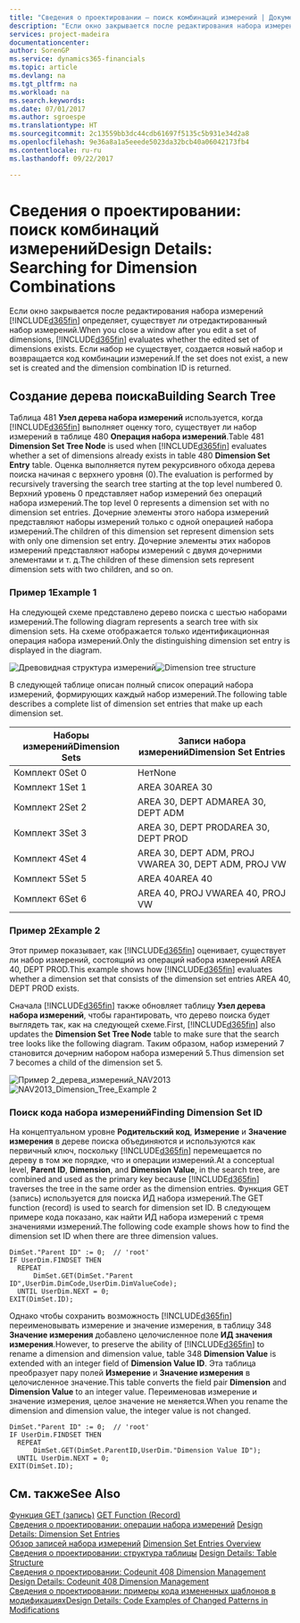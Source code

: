 ```yaml
---
title: "Сведения о проектировании — поиск комбинаций измерений | Документы Майкрософт"
description: "Если окно закрывается после редактирования набора измерений [!INCLUDE[d365fin](includes/d365fin_md.md)] определяет, существует ли отредактированный набор измерений. Если набор не существует, создается новый набор и возвращается код комбинации измерений."
services: project-madeira
documentationcenter: 
author: SorenGP
ms.service: dynamics365-financials
ms.topic: article
ms.devlang: na
ms.tgt_pltfrm: na
ms.workload: na
ms.search.keywords: 
ms.date: 07/01/2017
ms.author: sgroespe
ms.translationtype: HT
ms.sourcegitcommit: 2c13559bb3dc44cdb61697f5135c5b931e34d2a8
ms.openlocfilehash: 9e36a8a1a5eeede5023da32bcb40a06042173fb4
ms.contentlocale: ru-ru
ms.lasthandoff: 09/22/2017

---
```

# <a name="design-details-searching-for-dimension-combinations"></a><span data-ttu-id="d4f84-104">Сведения о проектировании: поиск комбинаций измерений</span><span class="sxs-lookup"><span data-stu-id="d4f84-104">Design Details: Searching for Dimension Combinations</span></span>
<span data-ttu-id="d4f84-105">Если окно закрывается после редактирования набора измерений [!INCLUDE[d365fin](includes/d365fin_md.md)] определяет, существует ли отредактированный набор измерений.</span><span class="sxs-lookup"><span data-stu-id="d4f84-105">When you close a window after you edit a set of dimensions, [!INCLUDE[d365fin](includes/d365fin_md.md)] evaluates whether the edited set of dimensions exists.</span></span> <span data-ttu-id="d4f84-106">Если набор не существует, создается новый набор и возвращается код комбинации измерений.</span><span class="sxs-lookup"><span data-stu-id="d4f84-106">If the set does not exist, a new set is created and the dimension combination ID is returned.</span></span>  

## <a name="building-search-tree"></a><span data-ttu-id="d4f84-107">Создание дерева поиска</span><span class="sxs-lookup"><span data-stu-id="d4f84-107">Building Search Tree</span></span>  
 <span data-ttu-id="d4f84-108">Таблица 481 **Узел дерева набора измерений** используется, когда [!INCLUDE[d365fin](includes/d365fin_md.md)] выполняет оценку того, существует ли набор измерений в таблице 480 **Операция набора измерений**.</span><span class="sxs-lookup"><span data-stu-id="d4f84-108">Table 481 **Dimension Set Tree Node** is used when [!INCLUDE[d365fin](includes/d365fin_md.md)] evaluates whether a set of dimensions already exists in table 480 **Dimension Set Entry** table.</span></span> <span data-ttu-id="d4f84-109">Оценка выполняется путем рекурсивного обхода дерева поиска начиная с верхнего уровня (0).</span><span class="sxs-lookup"><span data-stu-id="d4f84-109">The evaluation is performed by recursively traversing the search tree starting at the top level numbered 0.</span></span> <span data-ttu-id="d4f84-110">Верхний уровень 0 представляет набор измерений без операций набора измерений.</span><span class="sxs-lookup"><span data-stu-id="d4f84-110">The top level 0 represents a dimension set with no dimension set entries.</span></span> <span data-ttu-id="d4f84-111">Дочерние элементы этого набора измерений представляют наборы измерений только с одной операцией набора измерений.</span><span class="sxs-lookup"><span data-stu-id="d4f84-111">The children of this dimension set represent dimension sets with only one dimension set entry.</span></span> <span data-ttu-id="d4f84-112">Дочерние элементы этих наборов измерений представляют наборы измерений с двумя дочерними элементами и т. д.</span><span class="sxs-lookup"><span data-stu-id="d4f84-112">The children of these dimension sets represent dimension sets with two children, and so on.</span></span>  

### <a name="example-1"></a><span data-ttu-id="d4f84-113">Пример 1</span><span class="sxs-lookup"><span data-stu-id="d4f84-113">Example 1</span></span>  
 <span data-ttu-id="d4f84-114">На следующей схеме представлено дерево поиска с шестью наборами измерений.</span><span class="sxs-lookup"><span data-stu-id="d4f84-114">The following diagram represents a search tree with six dimension sets.</span></span> <span data-ttu-id="d4f84-115">На схеме отображается только идентификационная операция набора измерений.</span><span class="sxs-lookup"><span data-stu-id="d4f84-115">Only the distinguishing dimension set entry is displayed in the diagram.</span></span>  

 <span data-ttu-id="d4f84-116">![Древовидная структура измерений](media/nav2013_dimension_tree.png "NAV2013_Dimension_Tree")</span><span class="sxs-lookup"><span data-stu-id="d4f84-116">![Dimension tree structure](media/nav2013_dimension_tree.png "NAV2013_Dimension_Tree")</span></span>  

 <span data-ttu-id="d4f84-117">В следующей таблице описан полный список операций набора измерений, формирующих каждый набор измерений.</span><span class="sxs-lookup"><span data-stu-id="d4f84-117">The following table describes a complete list of dimension set entries that make up each dimension set.</span></span>  

|<span data-ttu-id="d4f84-118">Наборы измерений</span><span class="sxs-lookup"><span data-stu-id="d4f84-118">Dimension Sets</span></span>|<span data-ttu-id="d4f84-119">Записи набора измерений</span><span class="sxs-lookup"><span data-stu-id="d4f84-119">Dimension Set Entries</span></span>|  
|--------------------|---------------------------|  
|<span data-ttu-id="d4f84-120">Комплект 0</span><span class="sxs-lookup"><span data-stu-id="d4f84-120">Set 0</span></span>|<span data-ttu-id="d4f84-121">Нет</span><span class="sxs-lookup"><span data-stu-id="d4f84-121">None</span></span>|  
|<span data-ttu-id="d4f84-122">Комплект 1</span><span class="sxs-lookup"><span data-stu-id="d4f84-122">Set 1</span></span>|<span data-ttu-id="d4f84-123">AREA 30</span><span class="sxs-lookup"><span data-stu-id="d4f84-123">AREA 30</span></span>|  
|<span data-ttu-id="d4f84-124">Комплект 2</span><span class="sxs-lookup"><span data-stu-id="d4f84-124">Set 2</span></span>|<span data-ttu-id="d4f84-125">AREA 30, DEPT ADM</span><span class="sxs-lookup"><span data-stu-id="d4f84-125">AREA 30, DEPT ADM</span></span>|  
|<span data-ttu-id="d4f84-126">Комплект 3</span><span class="sxs-lookup"><span data-stu-id="d4f84-126">Set 3</span></span>|<span data-ttu-id="d4f84-127">AREA 30, DEPT PROD</span><span class="sxs-lookup"><span data-stu-id="d4f84-127">AREA 30, DEPT PROD</span></span>|  
|<span data-ttu-id="d4f84-128">Комплект 4</span><span class="sxs-lookup"><span data-stu-id="d4f84-128">Set 4</span></span>|<span data-ttu-id="d4f84-129">AREA 30, DEPT ADM, PROJ VW</span><span class="sxs-lookup"><span data-stu-id="d4f84-129">AREA 30, DEPT ADM, PROJ VW</span></span>|  
|<span data-ttu-id="d4f84-130">Комплект 5</span><span class="sxs-lookup"><span data-stu-id="d4f84-130">Set 5</span></span>|<span data-ttu-id="d4f84-131">AREA 40</span><span class="sxs-lookup"><span data-stu-id="d4f84-131">AREA 40</span></span>|  
|<span data-ttu-id="d4f84-132">Комплект 6</span><span class="sxs-lookup"><span data-stu-id="d4f84-132">Set 6</span></span>|<span data-ttu-id="d4f84-133">AREA 40, PROJ VW</span><span class="sxs-lookup"><span data-stu-id="d4f84-133">AREA 40, PROJ VW</span></span>|  

### <a name="example-2"></a><span data-ttu-id="d4f84-134">Пример 2</span><span class="sxs-lookup"><span data-stu-id="d4f84-134">Example 2</span></span>  
 <span data-ttu-id="d4f84-135">Этот пример показывает, как [!INCLUDE[d365fin](includes/d365fin_md.md)] оценивает, существует ли набор измерений, состоящий из операций набора измерений AREA 40, DEPT PROD.</span><span class="sxs-lookup"><span data-stu-id="d4f84-135">This example shows how [!INCLUDE[d365fin](includes/d365fin_md.md)] evaluates whether a dimension set that consists of the dimension set entries AREA 40, DEPT PROD exists.</span></span>  

 <span data-ttu-id="d4f84-136">Сначала [!INCLUDE[d365fin](includes/d365fin_md.md)] также обновляет таблицу **Узел дерева набора измерений**, чтобы гарантировать, что дерево поиска будет выглядеть так, как на следующей схеме.</span><span class="sxs-lookup"><span data-stu-id="d4f84-136">First, [!INCLUDE[d365fin](includes/d365fin_md.md)] also updates the **Dimension Set Tree Node** table to make sure that the search tree looks like the following diagram.</span></span> <span data-ttu-id="d4f84-137">Таким образом, набор измерений 7 становится дочерним набором набора измерений 5.</span><span class="sxs-lookup"><span data-stu-id="d4f84-137">Thus dimension set 7 becomes a child of the dimension set 5.</span></span>  

 <span data-ttu-id="d4f84-138">![Пример 2&#95;дерева&#95;измерений&#95;NAV2013](media/nav2013_dimension_tree_example2.png "NAV2013_Dimension_Tree_Example2")</span><span class="sxs-lookup"><span data-stu-id="d4f84-138">![NAV2013&#95;Dimension&#95;Tree&#95;Example 2](media/nav2013_dimension_tree_example2.png "NAV2013_Dimension_Tree_Example2")</span></span>  

### <a name="finding-dimension-set-id"></a><span data-ttu-id="d4f84-139">Поиск кода набора измерений</span><span class="sxs-lookup"><span data-stu-id="d4f84-139">Finding Dimension Set ID</span></span>  
 <span data-ttu-id="d4f84-140">На концептуальном уровне **Родительский код**, **Измерение** и **Значение измерения** в дереве поиска объединяются и используются как первичный ключ, поскольку [!INCLUDE[d365fin](includes/d365fin_md.md)] перемещается по дереву в том же порядке, что и операции измерений.</span><span class="sxs-lookup"><span data-stu-id="d4f84-140">At a conceptual level, **Parent ID**, **Dimension**, and **Dimension Value**, in the search tree, are combined and used as the primary key because [!INCLUDE[d365fin](includes/d365fin_md.md)] traverses the tree in the same order as the dimension entries.</span></span> <span data-ttu-id="d4f84-141">Функция GET (запись) используется для поиска ИД набора измерений.</span><span class="sxs-lookup"><span data-stu-id="d4f84-141">The GET function (record) is used to search for dimension set ID.</span></span> <span data-ttu-id="d4f84-142">В следующем примере кода показано, как найти ИД набора измерений с тремя значениями измерений.</span><span class="sxs-lookup"><span data-stu-id="d4f84-142">The following code example shows how to find the dimension set ID when there are three dimension values.</span></span>  

```  
DimSet."Parent ID" := 0;  // 'root'  
IF UserDim.FINDSET THEN  
  REPEAT  
      DimSet.GET(DimSet."Parent ID",UserDim.DimCode,UserDim.DimValueCode);  
  UNTIL UserDim.NEXT = 0;  
EXIT(DimSet.ID);  

```  

 <span data-ttu-id="d4f84-143">Однако чтобы сохранить возможность [!INCLUDE[d365fin](includes/d365fin_md.md)] переименовывать измерение и значение измерения, в таблицу 348 **Значение измерения** добавлено целочисленное поле **ИД значения измерения**.</span><span class="sxs-lookup"><span data-stu-id="d4f84-143">However, to preserve the ability of [!INCLUDE[d365fin](includes/d365fin_md.md)] to rename a dimension and dimension value, table 348 **Dimension Value** is extended with an integer field of **Dimension Value ID**.</span></span> <span data-ttu-id="d4f84-144">Эта таблица преобразует пару полей **Измерение** и **Значение измерения** в целочисленное значение.</span><span class="sxs-lookup"><span data-stu-id="d4f84-144">This table converts the field pair **Dimension** and **Dimension Value** to an integer value.</span></span> <span data-ttu-id="d4f84-145">Переименовав измерение и значение измерения, целое значение не меняется.</span><span class="sxs-lookup"><span data-stu-id="d4f84-145">When you rename the dimension and dimension value, the integer value is not changed.</span></span>  

```  
DimSet."Parent ID" := 0;  // 'root'  
IF UserDim.FINDSET THEN  
  REPEAT  
      DimSet.GET(DimSet.ParentID,UserDim."Dimension Value ID");  
  UNTIL UserDim.NEXT = 0;  
EXIT(DimSet.ID);  

```  

## <a name="see-also"></a><span data-ttu-id="d4f84-146">См. также</span><span class="sxs-lookup"><span data-stu-id="d4f84-146">See Also</span></span>  
 <span data-ttu-id="d4f84-147">[Функция GET (запись)](https://msdn.microsoft.com/en-us/library/dd301056.aspx)  </span><span class="sxs-lookup"><span data-stu-id="d4f84-147">[GET Function (Record)](https://msdn.microsoft.com/en-us/library/dd301056.aspx)  </span></span>  
 <span data-ttu-id="d4f84-148">[Сведения о проектировании: операции набора измерений](design-details-dimension-set-entries.md) </span><span class="sxs-lookup"><span data-stu-id="d4f84-148">[Design Details: Dimension Set Entries](design-details-dimension-set-entries.md) </span></span>  
 <span data-ttu-id="d4f84-149">[Обзор записей набора измерений](design-details-dimension-set-entries-overview.md) </span><span class="sxs-lookup"><span data-stu-id="d4f84-149">[Dimension Set Entries Overview](design-details-dimension-set-entries-overview.md) </span></span>  
 <span data-ttu-id="d4f84-150">[Сведения о проектировании: структура таблицы](design-details-table-structure.md) </span><span class="sxs-lookup"><span data-stu-id="d4f84-150">[Design Details: Table Structure](design-details-table-structure.md) </span></span>  
 <span data-ttu-id="d4f84-151">[Сведения о проектировании: Codeunit 408 Dimension Management](design-details-codeunit-408-dimension-management.md) </span><span class="sxs-lookup"><span data-stu-id="d4f84-151">[Design Details: Codeunit 408 Dimension Management](design-details-codeunit-408-dimension-management.md) </span></span>  
 [<span data-ttu-id="d4f84-152">Сведения о проектировании: примеры кода измененных шаблонов в модификациях</span><span class="sxs-lookup"><span data-stu-id="d4f84-152">Design Details: Code Examples of Changed Patterns in Modifications</span></span>](design-details-code-examples-of-changed-patterns-in-modifications.md)

